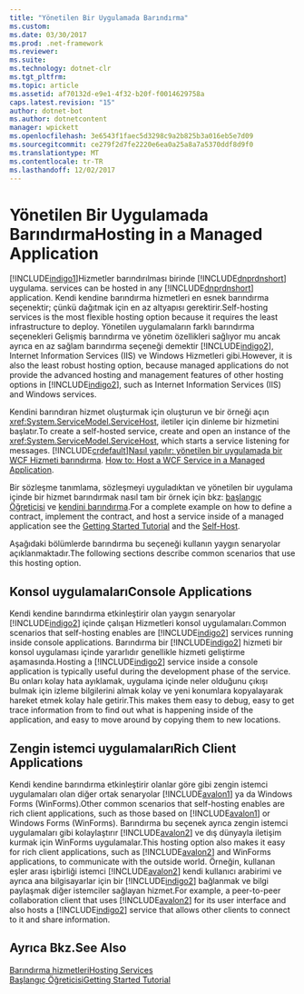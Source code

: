 ```yaml
---
title: "Yönetilen Bir Uygulamada Barındırma"
ms.custom: 
ms.date: 03/30/2017
ms.prod: .net-framework
ms.reviewer: 
ms.suite: 
ms.technology: dotnet-clr
ms.tgt_pltfrm: 
ms.topic: article
ms.assetid: af70132d-e9e1-4f32-b20f-f0014629758a
caps.latest.revision: "15"
author: dotnet-bot
ms.author: dotnetcontent
manager: wpickett
ms.openlocfilehash: 3e6543f1faec5d3298c9a2b825b3a016eb5e7d09
ms.sourcegitcommit: ce279f2d7fe2220e6ea0a25a8a7a5370ddf8d9f0
ms.translationtype: MT
ms.contentlocale: tr-TR
ms.lasthandoff: 12/02/2017
---
```

# <a name="hosting-in-a-managed-application"></a><span data-ttu-id="418e6-102">Yönetilen Bir Uygulamada Barındırma</span><span class="sxs-lookup"><span data-stu-id="418e6-102">Hosting in a Managed Application</span></span>
[!INCLUDE[indigo1](../../../../includes/indigo1-md.md)]<span data-ttu-id="418e6-103">Hizmetler barındırılması birinde [!INCLUDE[dnprdnshort](../../../../includes/dnprdnshort-md.md)] uygulama.</span><span class="sxs-lookup"><span data-stu-id="418e6-103"> services can be hosted in any [!INCLUDE[dnprdnshort](../../../../includes/dnprdnshort-md.md)] application.</span></span> <span data-ttu-id="418e6-104">Kendi kendine barındırma hizmetleri en esnek barındırma seçenektir; çünkü dağıtmak için en az altyapısı gerektirir.</span><span class="sxs-lookup"><span data-stu-id="418e6-104">Self-hosting services is the most flexible hosting option because it requires the least infrastructure to deploy.</span></span> <span data-ttu-id="418e6-105">Yönetilen uygulamaların farklı barındırma seçenekleri Gelişmiş barındırma ve yönetim özellikleri sağlıyor mu ancak ayrıca en az sağlam barındırma seçeneği demektir [!INCLUDE[indigo2](../../../../includes/indigo2-md.md)], Internet Information Services (IIS) ve Windows Hizmetleri gibi.</span><span class="sxs-lookup"><span data-stu-id="418e6-105">However, it is also the least robust hosting option, because managed applications do not provide the advanced hosting and management features of other hosting options in [!INCLUDE[indigo2](../../../../includes/indigo2-md.md)], such as Internet Information Services (IIS) and Windows services.</span></span>  
  
 <span data-ttu-id="418e6-106">Kendini barındıran hizmet oluşturmak için oluşturun ve bir örneği açın <xref:System.ServiceModel.ServiceHost>, iletiler için dinleme bir hizmetini başlatır.</span><span class="sxs-lookup"><span data-stu-id="418e6-106">To create a self-hosted service, create and open an instance of the <xref:System.ServiceModel.ServiceHost>, which starts a service listening for messages.</span></span> [!INCLUDE[crdefault](../../../../includes/crdefault-md.md)]<span data-ttu-id="418e6-107">[Nasıl yapılır: yönetilen bir uygulamada bir WCF Hizmeti barındırma](../../../../docs/framework/wcf/how-to-host-a-wcf-service-in-a-managed-application.md).</span><span class="sxs-lookup"><span data-stu-id="418e6-107"> [How to: Host a WCF Service in a Managed Application](../../../../docs/framework/wcf/how-to-host-a-wcf-service-in-a-managed-application.md).</span></span>  
  
 <span data-ttu-id="418e6-108">Bir sözleşme tanımlama, sözleşmeyi uyguladıktan ve yönetilen bir uygulama içinde bir hizmet barındırmak nasıl tam bir örnek için bkz: [başlangıç Öğreticisi](../../../../docs/framework/wcf/getting-started-tutorial.md) ve [kendini barındırma](../../../../docs/framework/wcf/samples/self-host.md).</span><span class="sxs-lookup"><span data-stu-id="418e6-108">For a complete example on how to define a contract, implement the contract, and host a service inside of a managed application see the [Getting Started Tutorial](../../../../docs/framework/wcf/getting-started-tutorial.md) and the [Self-Host](../../../../docs/framework/wcf/samples/self-host.md).</span></span>  
  
 <span data-ttu-id="418e6-109">Aşağıdaki bölümlerde barındırma bu seçeneği kullanın yaygın senaryolar açıklanmaktadır.</span><span class="sxs-lookup"><span data-stu-id="418e6-109">The following sections describe common scenarios that use this hosting option.</span></span>  
  
## <a name="console-applications"></a><span data-ttu-id="418e6-110">Konsol uygulamaları</span><span class="sxs-lookup"><span data-stu-id="418e6-110">Console Applications</span></span>  
 <span data-ttu-id="418e6-111">Kendi kendine barındırma etkinleştirir olan yaygın senaryolar [!INCLUDE[indigo2](../../../../includes/indigo2-md.md)] içinde çalışan Hizmetleri konsol uygulamaları.</span><span class="sxs-lookup"><span data-stu-id="418e6-111">Common scenarios that self-hosting enables are [!INCLUDE[indigo2](../../../../includes/indigo2-md.md)] services running inside console applications.</span></span> <span data-ttu-id="418e6-112">Barındırma bir [!INCLUDE[indigo2](../../../../includes/indigo2-md.md)] hizmeti bir konsol uygulaması içinde yararlıdır genellikle hizmeti geliştirme aşamasında.</span><span class="sxs-lookup"><span data-stu-id="418e6-112">Hosting a [!INCLUDE[indigo2](../../../../includes/indigo2-md.md)] service inside a console application is typically useful during the development phase of the service.</span></span> <span data-ttu-id="418e6-113">Bu onları kolay hata ayıklamak, uygulama içinde neler olduğunu çıkışı bulmak için izleme bilgilerini almak kolay ve yeni konumlara kopyalayarak hareket etmek kolay hale getirir.</span><span class="sxs-lookup"><span data-stu-id="418e6-113">This makes them easy to debug, easy to get trace information from to find out what is happening inside of the application, and easy to move around by copying them to new locations.</span></span>  
  
## <a name="rich-client-applications"></a><span data-ttu-id="418e6-114">Zengin istemci uygulamaları</span><span class="sxs-lookup"><span data-stu-id="418e6-114">Rich Client Applications</span></span>  
 <span data-ttu-id="418e6-115">Kendi kendine barındırma etkinleştirir olanlar göre gibi zengin istemci uygulamaları olan diğer ortak senaryolar [!INCLUDE[avalon1](../../../../includes/avalon1-md.md)] ya da Windows Forms (WinForms).</span><span class="sxs-lookup"><span data-stu-id="418e6-115">Other common scenarios that self-hosting enables are rich client applications, such as those based on [!INCLUDE[avalon1](../../../../includes/avalon1-md.md)] or Windows Forms (WinForms).</span></span> <span data-ttu-id="418e6-116">Barındırma bu seçenek ayrıca zengin istemci uygulamaları gibi kolaylaştırır [!INCLUDE[avalon2](../../../../includes/avalon2-md.md)] ve dış dünyayla iletişim kurmak için WinForms uygulamalar.</span><span class="sxs-lookup"><span data-stu-id="418e6-116">This hosting option also makes it easy for rich client applications, such as [!INCLUDE[avalon2](../../../../includes/avalon2-md.md)] and WinForms applications, to communicate with the outside world.</span></span> <span data-ttu-id="418e6-117">Örneğin, kullanan eşler arası işbirliği istemci [!INCLUDE[avalon2](../../../../includes/avalon2-md.md)] kendi kullanıcı arabirimi ve ayrıca ana bilgisayarlar için bir [!INCLUDE[indigo2](../../../../includes/indigo2-md.md)] bağlanmak ve bilgi paylaşmak diğer istemciler sağlayan hizmet.</span><span class="sxs-lookup"><span data-stu-id="418e6-117">For example, a peer-to-peer collaboration client that uses [!INCLUDE[avalon2](../../../../includes/avalon2-md.md)] for its user interface and also hosts a [!INCLUDE[indigo2](../../../../includes/indigo2-md.md)] service that allows other clients to connect to it and share information.</span></span>  
  
## <a name="see-also"></a><span data-ttu-id="418e6-118">Ayrıca Bkz.</span><span class="sxs-lookup"><span data-stu-id="418e6-118">See Also</span></span>  
 [<span data-ttu-id="418e6-119">Barındırma hizmetleri</span><span class="sxs-lookup"><span data-stu-id="418e6-119">Hosting Services</span></span>](../../../../docs/framework/wcf/hosting-services.md)  
 [<span data-ttu-id="418e6-120">Başlangıç Öğreticisi</span><span class="sxs-lookup"><span data-stu-id="418e6-120">Getting Started Tutorial</span></span>](../../../../docs/framework/wcf/getting-started-tutorial.md)
